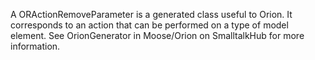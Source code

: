 A ORActionRemoveParameter is a generated class useful to Orion. It corresponds to an action that can be performed on a type of model element. See OrionGenerator in Moose/Orion on SmalltalkHub for more information.